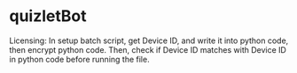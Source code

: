 # quizletBot

Licensing: 
In setup batch script, get Device ID, and write it into python code, then encrypt python code. Then, check if Device ID matches with Device ID in python code before running the file.